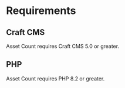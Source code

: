# Requirements

## Craft CMS
Asset Count requires Craft CMS 5.0 or greater.

## PHP
Asset Count requires PHP 8.2 or greater.
